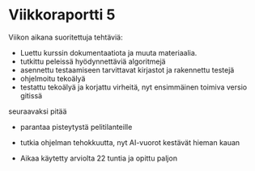 # Viikkoraportti 5

Viikon aikana suoritettuja tehtäviä:
* Luettu kurssin dokumentaatiota ja muuta materiaalia.
* tutkittu peleissä hyödynnettäviä algoritmejä
* asennettu testaamiseen tarvittavat kirjastot ja rakennettu testejä 
* ohjelmoitu tekoälyä 
* testattu tekoälyä ja korjattu virheitä, nyt ensimmäinen toimiva versio gitissä

seuraavaksi pitää 
* parantaa pisteytystä pelitilanteille
* tutkia ohjelman tehokkuutta, nyt AI-vuorot kestävät hieman kauan

* Aikaa käytetty arviolta 22 tuntia ja opittu paljon


